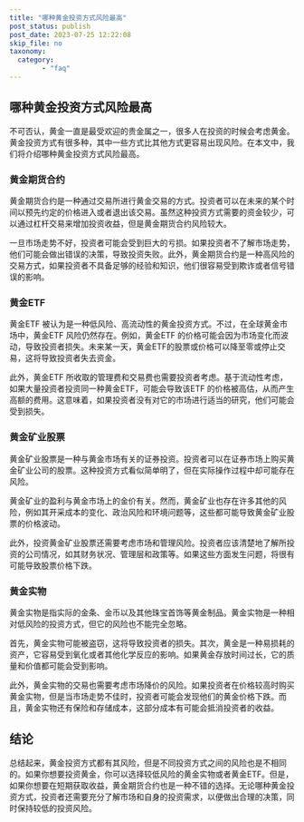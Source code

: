 ```yaml
---
title: "哪种黄金投资方式风险最高"
post_status: publish
post_date: 2023-07-25 12:22:08
skip_file: no
taxonomy:
  category:
        - "faq"
---
```


## 哪种黄金投资方式风险最高

不可否认，黄金一直是最受欢迎的贵金属之一，很多人在投资的时候会考虑黄金。黄金投资方式有很多种，其中一些方式比其他方式更容易出现风险。在本文中，我们将介绍哪种黄金投资方式风险最高。

### 黄金期货合约

黄金期货合约是一种通过交易所进行黄金交易的方式。投资者可以在未来的某个时间以预先约定的价格进入或者退出该交易。虽然这种投资方式需要的资金较少，可以通过杠杆交易来增加投资收益，但是黄金期货合约风险较大。

一旦市场走势不好，投资者可能会受到巨大的亏损。如果投资者不了解市场走势，他们可能会做出错误的决策，导致投资失败。此外，黄金期货合约是一种高风险的交易方式，如果投资者不具备足够的经验和知识，他们很容易受到欺诈或者信号错误的影响。

### 黄金ETF

黄金ETF 被认为是一种低风险、高流动性的黄金投资方式。不过，在全球黄金市场中，黄金ETF 风险仍然存在。例如，黄金ETF 的价格可能会因为市场变化而波动，导致投资者损失。未来某一天，黄金ETF的股票或价格可以降至零或停止交易，这将导致投资者失去资金。

此外，黄金ETF 所收取的管理费和交易费也需要投资者考虑。基于流动性考虑，如果大量投资者投资同一种黄金ETF，可能会导致该ETF 的价格被高估，从而产生高额的费用。这意味着，如果投资者没有对它的市场进行适当的研究，他们可能会受到损失。

### 黄金矿业股票

黄金矿业股票是一种与黄金市场有关的证券投资。投资者可以在证券市场上购买黄金矿业公司的股票。这种投资方式看似简单明了，但在实际操作过程中却可能存在风险。

黄金矿业的盈利与黄金市场上的金价有关。然而，黄金矿业也存在许多其他的风险，例如其开采成本的变化、政治风险和环境问题等，这些都可能导致黄金矿业股票的价格波动。

此外，投资黄金矿业股票还需要考虑市场和管理风险。投资者应该清楚地了解所投资的公司情况，如其财务状况、管理层和政策等。如果这些方面发生问题，将很有可能导致股票价格下跌。

### 黄金实物

黄金实物是指实际的金条、金币以及其他珠宝首饰等黄金制品。黄金实物是一种相对低风险的投资方式，但它的风险也不能完全忽略。

首先，黄金实物可能被盗窃，这将导致投资者的损失。其次，黄金是一种易损耗的资产，它容易受到氧化或者其他化学反应的影响。如果黄金存放时间过长，它的质量和价值都可能会受到影响。

此外，黄金实物的交易也需要考虑市场降价的风险。如果投资者在价格较高时购买黄金实物，但是当市场走势不佳时，投资者可能会发现他们的黄金价格下跌。而且，黄金实物还有保险和存储成本，这部分成本有可能会抵消投资者的收益。

## 结论

总结起来，黄金投资方式都有其风险，但是不同投资方式之间的风险也是不相同的。如果你想要投资黄金，你可以选择较低风险的黄金实物或者黄金ETF。但是，如果你想要在短期获取收益，黄金期货合约也是一种不错的选择。无论哪种黄金投资方式，投资者还需要充分了解市场和自身的投资需求，以便做出合理的决策，同时保持较低的投资风险。
